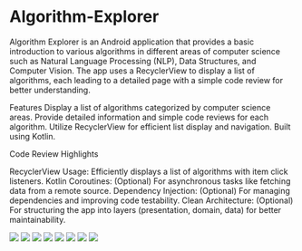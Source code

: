# Algorithm-Explorer
Algorithm Explorer is an Android application that provides a basic introduction to various algorithms in different areas of computer science such as Natural Language Processing (NLP), Data Structures, and Computer Vision. The app uses a RecyclerView to display a list of algorithms, each leading to a detailed page with a simple code review for better understanding.

Features
Display a list of algorithms categorized by computer science areas.
Provide detailed information and simple code reviews for each algorithm.
Utilize RecyclerView for efficient list display and navigation.
Built using Kotlin.

Code Review Highlights

RecyclerView Usage: Efficiently displays a list of algorithms with item click listeners.
Kotlin Coroutines: (Optional) For asynchronous tasks like fetching data from a remote source.
Dependency Injection: (Optional) For managing dependencies and improving code testability.
Clean Architecture: (Optional) For structuring the app into layers (presentation, domain, data) for better maintainability.

![](screenshots/photo_1.jpg)
![](screenshots/photo_2.jpg)
![](screenshots/photo_3.jpg)
![](screenshots/photo_4.jpg)
![](screenshots/photo_5.jpg)
![](screenshots/photo_6.jpg)
![](screenshots/photo_7.jpg)
![](screenshots/photo_8.jpg)




